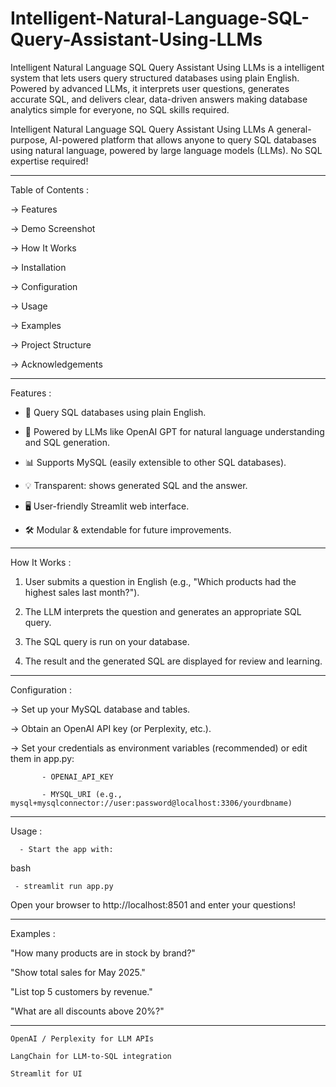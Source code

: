 # Intelligent-Natural-Language-SQL-Query-Assistant-Using-LLMs
Intelligent Natural Language SQL Query Assistant Using LLMs is a intelligent system that lets users query structured databases using plain English. Powered by advanced LLMs, it interprets user questions, generates accurate SQL, and delivers clear, data-driven answers making database analytics simple for everyone, no SQL skills required.


Intelligent Natural Language SQL Query Assistant Using LLMs
A general-purpose, AI-powered platform that allows anyone to query SQL databases using natural language, powered by large language models (LLMs). No SQL expertise required!

______________________________________________________________________________________________________________________________________________________________________________________________________________________________________________

Table of Contents : 

-> Features

-> Demo Screenshot

-> How It Works

-> Installation

-> Configuration

-> Usage

-> Examples

-> Project Structure

-> Acknowledgements


_______________________________________________________________________________________________________________________________________________________________________________________________________________________________________________

Features :

- 🔎 Query SQL databases using plain English.

- 🤖 Powered by LLMs like OpenAI GPT for natural language understanding and SQL generation.

- 📊 Supports MySQL (easily extensible to other SQL databases).

- 💡 Transparent: shows generated SQL and the answer.

- 🖥️ User-friendly Streamlit web interface.

- 🛠️ Modular & extendable for future improvements.

________________________________________________________________________________________________________________________________________________________________________________________________________________________________________________

How It Works : 

1. User submits a question in English (e.g., "Which products had the highest sales last month?").

2. The LLM interprets the question and generates an appropriate SQL query.

3. The SQL query is run on your database.

4. The result and the generated SQL are displayed for review and learning.

________________________________________________________________________________________________________________________________________________________________________________________________________________________________________________

Configuration :

-> Set up your MySQL database and tables.

-> Obtain an OpenAI API key (or Perplexity, etc.).

-> Set your credentials as environment variables (recommended) or edit them in app.py:

           - OPENAI_API_KEY

           - MYSQL_URI (e.g., mysql+mysqlconnector://user:password@localhost:3306/yourdbname)

________________________________________________________________________________________________________________________________________________________________________________________________________________________________________________

Usage :

      - Start the app with:

bash

     - streamlit run app.py
Open your browser to http://localhost:8501 and enter your questions!

_________________________________________________________________________________________________________________________________________________________________________________________________________________________________________________

Examples :

"How many products are in stock by brand?"

"Show total sales for May 2025."

"List top 5 customers by revenue."

"What are all discounts above 20%?"

________________________________________________________________________________________________________________________________________________________________________________________________________________________________________________

    OpenAI / Perplexity for LLM APIs

    LangChain for LLM-to-SQL integration

    Streamlit for UI
